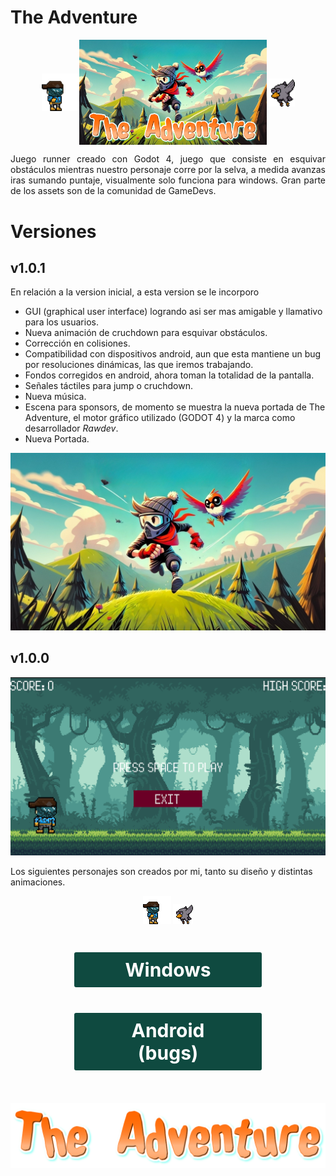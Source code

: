 # The Adventure

<p style="display: flex; justify-content: center; align-items: center">
  <img width="60px"  height="60px" src="./readme/rawder_walk_without_gun.gif" alt="Personaje Principal">
  <img width="300px" src="./readme/portada-title-v1.0.1.png" alt="" >
  <img width="45px" height="45px" src="./readme/bird-fly.gif" alt="Pájaro Obstáculo">
</p>

<p align="justify">
Juego runner creado con Godot 4, juego que consiste en esquivar obstáculos mientras nuestro personaje corre por la selva, a medida avanzas iras sumando puntaje, visualmente solo funciona para windows. Gran parte de los assets son de la comunidad de GameDevs.
</p>

# Versiones
## v1.0.1

<p align="justify">En relación a la version inicial, a esta version se le incorporo

- GUI (graphical user interface) logrando asi ser mas amigable y llamativo para los usuarios.
- Nueva animación de cruchdown para esquivar obstáculos.
- Corrección en colisiones.
- Compatibilidad con dispositivos android, aun que esta mantiene un bug por resoluciones dinámicas, las que iremos trabajando.
- Fondos corregidos en android, ahora toman la totalidad de la pantalla.
- Señales táctiles para jump o cruchdown.
- Nueva música.
- Escena para sponsors, de momento se muestra la nueva portada de The Adventure, el motor gráfico utilizado (GODOT 4) y la marca como desarrollador *Rawdev*.
- Nueva Portada.
<img src="./readme/portada-v1.0.1.png" alt="portada-v1.0.1" >
</p>

## v1.0.0
<p align="center">
  <img src="./readme/portada.png" alt="Descripción de la imagen">
</p>

Los siguientes personajes son creados por mi, tanto su diseño y distintas animaciones.

<p align="center">
  <img src="./readme/rawder_walk_without_gun.gif" alt="Personaje Principal">
  <img src="./readme/bird-fly.gif" alt="Pájaro Obstáculo">
</p>

<p align="center" style="margin-top: 40px">
    <a style="color: white; font-size: 30px; font-weight: bold; text-decoration: none; border: 2px solid white; border-radius: 5px; padding: 10px 50px; background-color: #0f4a40; display: flex; gap: 20px; align-items: center; justify-content:center; width: 200px" href="./win/TheAdventure.exe">
      <span>Windows</span>
    </a><br/>
    <a style="color: white; font-size: 30px; font-weight: bold; text-decoration: none; border: 2px solid white; border-radius: 5px; padding: 10px 50px; background-color: #0f4a40; display: flex; gap: 20px; align-items: center; justify-content:center; width: 200px; margin: 20px;" href="./apk/TheAdventure.apk">
      <span>Android (bugs)</span>
    </a>
    <img style="margin-top: 30px;" src="./readme/the_adventure.png" alt="The Adventure"/>
</p>
